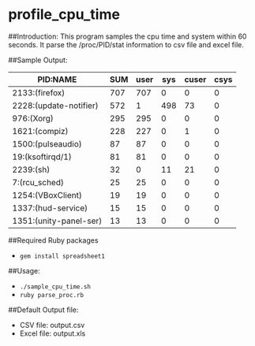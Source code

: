 # profile_cpu_time

##Introduction:
  This program samples the cpu time and system within 60 seconds. It parse 
  the /proc/PID/stat information to csv file and excel file.

##Sample Output:

|PID:NAME                 |SUM    |user     |sys     |cuser    |csys|  
|-------------------------|-------|---------|--------|---------|----|
|2133:(firefox)           |707    |707      |  0     |    0    |   0|  
|2228:(update-notifier)   |572    |1        |498     |   73    |   0|  
|976:(Xorg)               |295    |295      |  0     |    0    |   0|  
|1621:(compiz)            |228    |227      |  0     |    1    |   0|  
|1500:(pulseaudio)        | 87    |87       |  0     |    0    |   0|  
|19:(ksoftirqd/1)         | 81    |81       |  0     |    0    |   0|  
|2239:(sh)                | 32    |0        | 11     |   21    |   0|  
|7:(rcu_sched)            | 25    |25       |  0     |    0    |   0|  
|1254:(VBoxClient)        | 19    |19       |  0     |    0    |   0|  
|1337:(hud-service)       | 15    |15       |  0     |    0    |   0|  
|1351:(unity-panel-ser)   | 13    |13       |  0     |    0    |   0|  


##Required Ruby packages
  - `gem install spreadsheet1`


##Usage:
  - `./sample_cpu_time.sh`
  - `ruby parse_proc.rb`


##Default Output file: 
  - CSV file: output.csv
  - Excel file: output.xls
